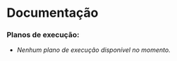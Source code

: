 # Documentação

### Planos de execução:

<!-- A lista abaixo será gerada automaticamente -->
- *Nenhum plano de execução disponível no momento.*
